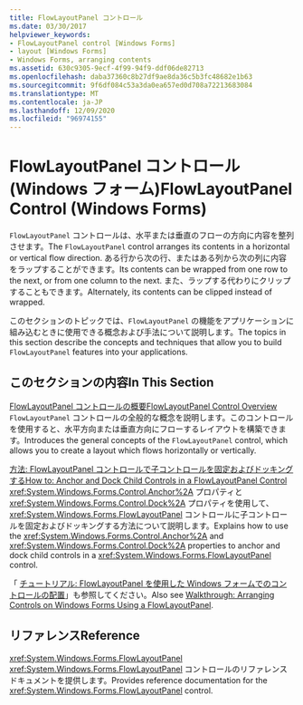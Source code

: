 ```yaml
---
title: FlowLayoutPanel コントロール
ms.date: 03/30/2017
helpviewer_keywords:
- FlowLayoutPanel control [Windows Forms]
- layout [Windows Forms]
- Windows Forms, arranging contents
ms.assetid: 630c9305-9ecf-4f99-94f9-ddf06de82713
ms.openlocfilehash: daba37360c8b27df9ae8da36c5b3fc48682e1b63
ms.sourcegitcommit: 9f6df084c53a3da0ea657ed0d708a72213683084
ms.translationtype: MT
ms.contentlocale: ja-JP
ms.lasthandoff: 12/09/2020
ms.locfileid: "96974155"
---
```

# <a name="flowlayoutpanel-control-windows-forms"></a><span data-ttu-id="1e1d1-102">FlowLayoutPanel コントロール (Windows フォーム)</span><span class="sxs-lookup"><span data-stu-id="1e1d1-102">FlowLayoutPanel Control (Windows Forms)</span></span>
<span data-ttu-id="1e1d1-103">`FlowLayoutPanel` コントロールは、水平または垂直のフローの方向に内容を整列させます。</span><span class="sxs-lookup"><span data-stu-id="1e1d1-103">The `FlowLayoutPanel` control arranges its contents in a horizontal or vertical flow direction.</span></span> <span data-ttu-id="1e1d1-104">ある行から次の行、またはある列から次の列に内容をラップすることができます。</span><span class="sxs-lookup"><span data-stu-id="1e1d1-104">Its contents can be wrapped from one row to the next, or from one column to the next.</span></span> <span data-ttu-id="1e1d1-105">また、ラップする代わりにクリップすることもできます。</span><span class="sxs-lookup"><span data-stu-id="1e1d1-105">Alternately, its contents can be clipped instead of wrapped.</span></span>  
  
 <span data-ttu-id="1e1d1-106">このセクションのトピックでは、`FlowLayoutPanel` の機能をアプリケーションに組み込むときに使用できる概念および手法について説明します。</span><span class="sxs-lookup"><span data-stu-id="1e1d1-106">The topics in this section describe the concepts and techniques that allow you to build `FlowLayoutPanel` features into your applications.</span></span>  
  
## <a name="in-this-section"></a><span data-ttu-id="1e1d1-107">このセクションの内容</span><span class="sxs-lookup"><span data-stu-id="1e1d1-107">In This Section</span></span>  
 [<span data-ttu-id="1e1d1-108">FlowLayoutPanel コントロールの概要</span><span class="sxs-lookup"><span data-stu-id="1e1d1-108">FlowLayoutPanel Control Overview</span></span>](flowlayoutpanel-control-overview.md)  
 <span data-ttu-id="1e1d1-109">`FlowLayoutPanel` コントロールの全般的な概念を説明します。このコントロールを使用すると、水平方向または垂直方向にフローするレイアウトを構築できます。</span><span class="sxs-lookup"><span data-stu-id="1e1d1-109">Introduces the general concepts of the `FlowLayoutPanel` control, which allows you to create a layout which flows horizontally or vertically.</span></span>  
  
 [<span data-ttu-id="1e1d1-110">方法: FlowLayoutPanel コントロールで子コントロールを固定およびドッキングする</span><span class="sxs-lookup"><span data-stu-id="1e1d1-110">How to: Anchor and Dock Child Controls in a FlowLayoutPanel Control</span></span>](how-to-anchor-and-dock-child-controls-in-a-flowlayoutpanel-control.md)  
 <span data-ttu-id="1e1d1-111"><xref:System.Windows.Forms.Control.Anchor%2A> プロパティと <xref:System.Windows.Forms.Control.Dock%2A> プロパティを使用して、<xref:System.Windows.Forms.FlowLayoutPanel> コントロールに子コントロールを固定およびドッキングする方法について説明します。</span><span class="sxs-lookup"><span data-stu-id="1e1d1-111">Explains how to use the <xref:System.Windows.Forms.Control.Anchor%2A> and <xref:System.Windows.Forms.Control.Dock%2A> properties to anchor and dock child controls in a <xref:System.Windows.Forms.FlowLayoutPanel> control.</span></span>  
  
 <span data-ttu-id="1e1d1-112">「 [チュートリアル: FlowLayoutPanel を使用した Windows フォームでのコントロールの配置](walkthrough-arranging-controls-on-windows-forms-using-a-flowlayoutpanel.md)」も参照してください。</span><span class="sxs-lookup"><span data-stu-id="1e1d1-112">Also see [Walkthrough: Arranging Controls on Windows Forms Using a FlowLayoutPanel](walkthrough-arranging-controls-on-windows-forms-using-a-flowlayoutpanel.md).</span></span>  
  
## <a name="reference"></a><span data-ttu-id="1e1d1-113">リファレンス</span><span class="sxs-lookup"><span data-stu-id="1e1d1-113">Reference</span></span>  
 <xref:System.Windows.Forms.FlowLayoutPanel>  
 <span data-ttu-id="1e1d1-114"><xref:System.Windows.Forms.FlowLayoutPanel> コントロールのリファレンス ドキュメントを提供します。</span><span class="sxs-lookup"><span data-stu-id="1e1d1-114">Provides reference documentation for the <xref:System.Windows.Forms.FlowLayoutPanel> control.</span></span>
